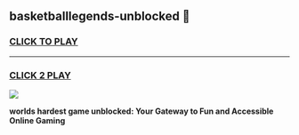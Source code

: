 
## basketballlegends-unblocked 👋
<h3>
<a href="https://premium.freeplayer.one?title=basketballlegends-unblocked&ref=14F">CLICK TO PLAY</a></h3>
<hr>

<h3>
<a href="https://premium.freeplayer.one?title=basketballlegends-unblocked&ref=14F">CLICK 2 PLAY</a>
  
</h3>

<a href="https://premium.freeplayer.one?title=basketballlegends-unblocked&ref=12F/"><img src="https://clearcache.store/games.png"></a>


**worlds hardest game unblocked: Your Gateway to Fun and Accessible Online Gaming**
